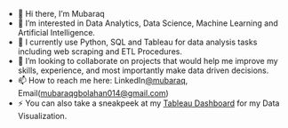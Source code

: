 
- 👋 Hi there, I’m Mubaraq 
- 👀 I’m interested in Data Analytics, Data Science, Machine Learning and Artificial Intelligence.
- 🌱 I currently use Python, SQL and Tableau for data analysis tasks including web scraping and ETL Procedures.
- 💞️ I’m looking to collaborate on projects that would help me improve my skills, experience, and most importantly make data driven decisions.
- 📫 How to reach me here: LinkedIn[@mubaraq](https://www.linkedin.com/in/mubaraq-onipede-05562b189/), Email(mubaraqgbolahan014@gmail.com)
- ⚡ You can also take a sneakpeek at my [Tableau Dashboard](https://public.tableau.com/app/profile/mubaraq.onipede) for my Data Visualization.


<!--
**Mubarraqqq/Mubarraqqq** is a ✨ _special_ ✨ repository because its `README.md` (this file) appears on your GitHub profile.

Here are some ideas to get you started:

- 🔭 I’m currently working on ...
- 🌱 I’m currently learning ...
- 👯 I’m looking to collaborate on ...
- 🤔 I’m looking for help with ...
- 💬 Ask me about ...
- 📫 How to reach me: ...
- 😄 Pronouns: ...
- ⚡ Fun fact: ...
-->
